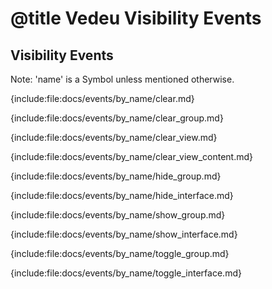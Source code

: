 # @title Vedeu Visibility Events

## Visibility Events

Note: 'name' is a Symbol unless mentioned otherwise.

{include:file:docs/events/by_name/clear.md}

{include:file:docs/events/by_name/clear_group.md}

{include:file:docs/events/by_name/clear_view.md}

{include:file:docs/events/by_name/clear_view_content.md}

{include:file:docs/events/by_name/hide_group.md}

{include:file:docs/events/by_name/hide_interface.md}

{include:file:docs/events/by_name/show_group.md}

{include:file:docs/events/by_name/show_interface.md}

{include:file:docs/events/by_name/toggle_group.md}

{include:file:docs/events/by_name/toggle_interface.md}
